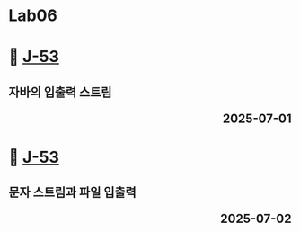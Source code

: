 # Lab06

# 📖 [J-53](./J_53.md)
**자바의 입출력 스트림** <p align='right'>2025-07-01</p>
---
# 📖 [J-53](./J_53.md)
**문자 스트림과 파일 입출력** <p align='right'>2025-07-02</p>
---
